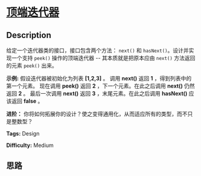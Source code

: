# [顶端迭代器][title]

## Description

给定一个迭代器类的接口，接口包含两个方法： `next()` 和 `hasNext()`。设计并实现一个支持 `peek()` 操作的顶端迭代器 --
其本质就是把原本应由 `next()` 方法返回的元素 `peek()` 出来。

**示例:**
            假设迭代器被初始化为列表  **[1,2,3]** 。        调用  **next()** 返回 **1** ，得到列表中的第一个元素。    现在调用  **peek()**  返回 **2** ，下一个元素。在此之后调用  **next()** 仍然返回 **2** 。    最后一次调用  **next()**  返回 **3** ，末尾元素。在此之后调用  **hasNext()**  应该返回 **false** 。    

**进阶：** 你将如何拓展你的设计？使之变得通用化，从而适应所有的类型，而不只是整数型？


**Tags:** Design

**Difficulty:** Medium

## 思路

[title]: https://leetcode-cn.com/problems/peeking-iterator
